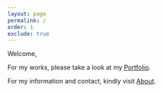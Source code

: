```yaml
---
layout: page
permalink: /
order: 1
exclude: true
---
```


Welcome,

For my works, please take a look at my [Portfolio](portfolio.markdown).

For my information and contact, kindly visit [About](about.markdown).